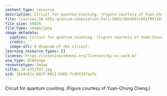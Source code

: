 ```yaml
---
content_type: resource
description: Circuit for quantum counting. (Figure courtesy of Yuan-Chung Cheng.)
file: /courses/18-435j-quantum-computation-fall-2003/16e4d41cb81f9011b985fc465397aa7e_18-435jf03.jpg
file_size: 69826
file_type: image/jpeg
image_metadata:
  caption: Circuit for quantum counting. (Figure courtesy of Yuan-Chung Cheng.)
  credit: ''
  image-alt: A diagram of the circuit.
learning_resource_types: []
license: https://creativecommons.org/licenses/by-nc-sa/4.0/
ocw_type: OCWImage
resourcetype: Image
title: 18-435jf03.jpg
uid: 16e4d41c-b81f-9011-b985-fc465397aa7e
---
```

Circuit for quantum counting. (Figure courtesy of Yuan-Chung Cheng.)
